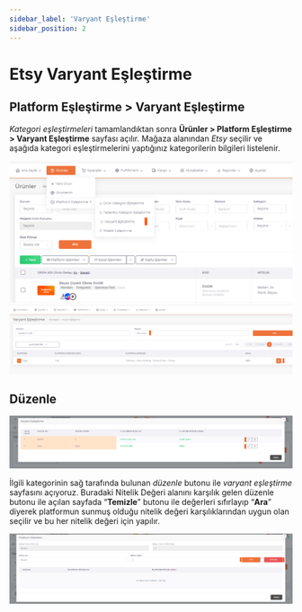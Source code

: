 ```yaml
---
sidebar_label: 'Varyant Eşleştirme'
sidebar_position: 2
---
```



# Etsy Varyant Eşleştirme 

## Platform Eşleştirme > Varyant Eşleştirme

*Kategori eşleştirmeleri* tamamlandıktan sonra **Ürünler > Platform Eşleştirme > Varyant Eşleştirme** sayfası açılır. Mağaza alanından *Etsy* seçilir ve aşağıda kategori eşleştirmelerini yaptığınız kategorilerin bilgileri listelenir. 

![EtsyVariantMatching](../etsy/img/EtsyVariantMatching.png)
![EtsyVariantMatchingEdit](../etsy/img/EtsyVariantMatchingEdit.png)


## Düzenle

![EtsyVariantMatchingEditQualification](../etsy/img/EtsyVariantMatchingEditQualification.png)

İlgili kategorinin sağ tarafında bulunan *düzenle* butonu ile *varyant eşleştirme* sayfasını açıyoruz. Buradaki Nitelik Değeri alanını karşılık gelen düzenle butonu ile açılan sayfada “**Temizle**” butonu ile değerleri sıfırlayıp “**Ara**” diyerek platformun sunmuş olduğu nitelik değeri karşılıklarından uygun olan seçilir ve bu her nitelik değeri için yapılır. 

![EtsyVariantMatchingEditQualificationSearch](../etsy/img/EtsyVariantMatchingEditQualificationSearch.png)



